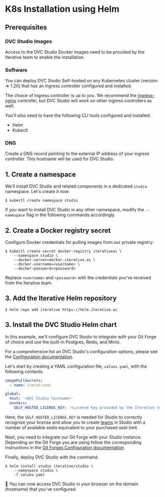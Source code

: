 # K8s Installation using Helm

## Prerequisites

### DVC Studio Images

Access to the DVC Studio Docker images need to be provided by the Iterative team
to enable the installation.

### Software

You can deploy DVC Studio Self-hosted on any Kubernetes cluster (version =>
1.20) that has an ingress controller configured and installed.

The choice of ingress controller is up to you. We recommend the
[ingress-nginx](https://kubernetes.github.io/ingress-nginx/) controller, but DVC
Studio will work on other ingress controllers as well.

You'll also need to have the following CLI tools configured and installed:

- Helm
- Kubectl

### DNS

Create a DNS record pointing to the external IP address of your ingress
controller. This hostname will be used for DVC Studio.

## 1. Create a namespace

We'll install DVC Studio and related components in a dedicated `studio`
namespace. Let's create it now:

```cli
$ kubectl create namespace studio
```

<admon type="tip">

If you want to install DVC Studio in any other namespace, modify the
`--namespace` flag in the following commands accordingly

</admon>

## 2. Create a Docker registry secret

Configure Docker credentials for pulling images from our private registry:

```cli
$ kubectl create secret docker-registry iterativeai \
    --namespace studio \
    --docker-server=docker.iterative.ai \
    --docker-username=<username> \
    --docker-password=<password>
```

Replace `<username>` and `<password>` with the credentials you've received from
the Iterative team.

## 3. Add the Iterative Helm repository

```cli
$ helm repo add iterative https://helm.iterative.ai
```

## 3. Install the DVC Studio Helm chart

In this example, we'll configure DVC Studio to integrate with your Git Forge of
choice and use the built-in Postgres, Redis, and Minio.

<admon info="tip">

For a comprehensive list on DVC Studio's configuration options, please see the
[Configuration documentation](/doc/studio/self-hosting/configuration).

</admon>

Let's start by creating a YAML configuration file, `values.yaml`, with the
following contents:

```yaml
imagePullSecrets:
  - name: iterativeai

global:
  host: '<DVC Studio hostname>'
  envVars:
    SELF_HOSTED_LICENSE_KEY: '<License key provided by the Iterative team>'
```

Here, the `SELF_HOSTED_LICENSE_KEY` is needed for Studio to correctly recognize
your license and allow you to create
[teams]('/doc/studio/user-guide/team-collaboration') in Studio with a number of
available seats equivalent to your purchased seat limit.

Next, you need to integrate our Git Forge with your Studio instance. Depending
on the Git Forge you are using follow the corresponding instructions in the
[Git Forges Configuration documentation](/doc/studio/self-hosting/configuration/git-forges).

Finally, deploy DVC Studio with the command:

```cli
$ helm install studio iterative/studio \
    --namespace studio \
    -f values.yaml
```

🎉 You can now access DVC Studio in your browser on the domain (hostname) that
you've configured.

